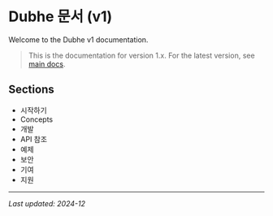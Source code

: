 # Dubhe 문서 (v1)

Welcome to the Dubhe v1 documentation.

> This is the documentation for version 1.x. For the latest version, see
> [main docs](../../README.md).

## Sections

- 시작하기
- Concepts
- 개발
- API 참조
- 예제
- 보안
- 기여
- 지원

---

_Last updated: 2024-12_
